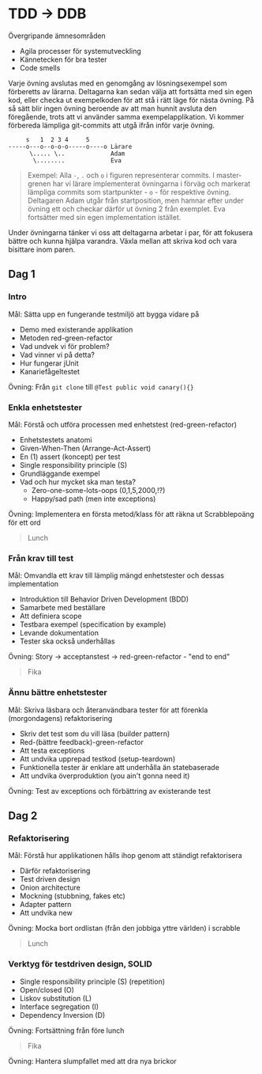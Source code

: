 TDD -> DDB
==========

Övergripande ämnesområden

- Agila processer för systemutveckling
- Kännetecken för bra tester
- Code smells

Varje övning avslutas med en genomgång av lösningsexempel som förberetts av lärarna. Deltagarna kan sedan välja att fortsätta med sin egen kod, eller checka ut exempelkoden för att stå i rätt läge för nästa övning. På så sätt blir ingen övning beroende av att man hunnit avsluta den föregående, trots att vi använder samma exempelapplikation. Vi kommer förbereda lämpliga git-commits att utgå ifrån inför varje övning.

         s   1  2 3 4     5      
    -----o---o--o-o-o-----o----o Lärare
          \..... \..             Adam
           \........             Eva

> Exempel: Alla ``-``, ``.`` och ``o`` i figuren representerar commits. I master-grenen har vi lärare implementerat övningarna i förväg och markerat lämpliga commits som startpunkter - ``o`` - för respektive övning. Deltagaren Adam utgår från startposition, men hamnar efter under övning ett och checkar därför ut övning 2 från exemplet. Eva fortsätter med sin egen implementation istället.

Under övningarna tänker vi oss att deltagarna arbetar i par, för att fokusera bättre och kunna hjälpa varandra. Växla mellan att skriva kod och vara bisittare inom paren.

Dag 1
----

### Intro

Mål: Sätta upp en fungerande testmiljö att bygga vidare på

- Demo med existerande applikation
- Metoden red-green-refactor
- Vad undvek vi för problem?
- Vad vinner vi på detta?
- Hur fungerar jUnit
- Kanariefågeltestet

Övning: Från ``git clone`` till ``@Test public void canary(){}``

### Enkla enhetstester

Mål: Förstå och utföra processen med enhetstest (red-green-refactor)

- Enhetstestets anatomi
- Given-When-Then (Arrange-Act-Assert)
- En (1) assert (koncept) per test
- Single responsibility principle (S)
- Grundläggande exempel
- Vad och hur mycket ska man testa?
  - Zero-one-some-lots-oops (0,1,5,2000,!?)
  - Happy/sad path (men inte exceptions)

Övning: Implementera en första metod/klass för att räkna ut Scrabblepoäng för ett ord

> Lunch

### Från krav till test

Mål: Omvandla ett krav till lämplig mängd enhetstester och dessas implementation

- Introduktion till Behavior Driven Development (BDD)
- Samarbete med beställare
- Att definiera scope
- Testbara exempel (specification by example)
- Levande dokumentation
- Tester ska också underhållas

Övning: Story -> acceptanstest -> red-green-refactor - "end to end"

> Fika

### Ännu bättre enhetstester

Mål: Skriva läsbara och återanvändbara tester för att förenkla (morgondagens) refaktorisering

- Skriv det test som du vill läsa (builder pattern)
- Red-(bättre feedback)-green-refactor
- Att testa exceptions
- Att undvika upprepad testkod (setup-teardown)
- Funktionella tester är enklare att underhålla än statebaserade
- Att undvika överproduktion (you ain't gonna need it)

Övning: Test av exceptions och förbättring av existerande test

Dag 2
----

### Refaktorisering

Mål: Förstå hur applikationen hålls ihop genom att ständigt refaktorisera

- Därför refaktorisering
- Test driven design
- Onion architecture
- Mockning (stubbning, fakes etc)
- Adapter pattern
- Att undvika new

Övning: Mocka bort ordlistan (från den jobbiga yttre världen) i scrabble

> Lunch

### Verktyg för testdriven design, SOLID

- Single responsibility principle (S) (repetition)
- Open/closed (O)
- Liskov substitution (L)
- Interface segregation (I)
- Dependency Inversion (D)

Övning: Fortsättning från före lunch

> Fika

Övning: Hantera slumpfallet med att dra nya brickor
